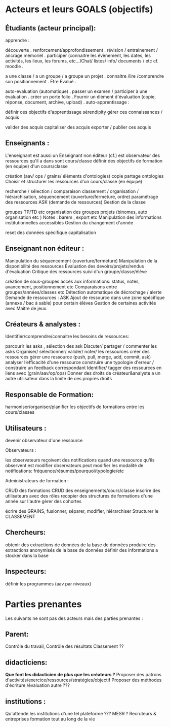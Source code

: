 
# Acteurs et leurs GOALS (objectifs)

## Étudiants (acteur principal):

apprendre :

découverte . 
renforcement/approfondissement . 
révision / entrainement / ancrage mémoriel . 
participer (connaitre les évènement, les dates, les activités, les lieux, les forums, etc...)Chat/ listes/ info/ documents / etc cf. moodle . 

a une classe / a un groupe / a groupe un projet . 
connaitre /lire /comprendre son positionnement . 
Être Évalué . 

auto-evaluation (automatique) . 
passer un examen / participer à une évaluation . 
créer un porte folio . 
Fournir un élément d'évaluation (copie, réponse, document, archive, upload) . 
auto-apprentissage :  

définir ces objectifs d'apprentissage
sérendipity
gérer ces connaissances / acquis

valider des acquis
capitaliser des acquis
exporter / publier ces acquis

## Enseignants :

L'enseignant est aussi un Enseignant non éditeur (cf.) est observateur des ressources qu'il a dans sont cours/classe
définir des objectifs de formation (en équipe) d'un cours/classe

création (aav/ ops / grains/ éléments d'ontologies)
copie
partage
ontologies
Choisir et structurer les ressources d'un cours/classe  (en équipe)

recherche / sélection / comparaison
classement / organisation  / hiérarchisation,
séquencement (ouverture/fermeture, ordre)
paramétrage des ressources
ASK (demande de ressources)
Gestion de la classe

groupes TP/TD etc
organisation des groupes projets  (binomes, auto organisation etc )
Notes : barem , export etc
Manipulation des informations institutionnelles accessibles
Gestion du changement d'année

reset des données spécifique
capitalisation

## Enseignant non éditeur :

Manipulation du séquencement (ouverture/fermeture)
Manipulation de la disponibilité des ressources
Évaluation des devoirs/projets/rendus d'évaluation
Critique des ressources
suivi d'un groupe/classe/élève

création de sous-groupes
accès aux informations: status,  notes, avancement, positionnement etc
Comparaisons entre groupes/années/classes etc
Détection automatique de décrochage / alerte
Demande de ressources : ASK
Ajout de ressource dans une zone spécifique (annexe / bac à sable) pour certain élèves
Gestion de certaines activités avec Maitre de jeux.

## Créateurs & analystes :

Identifier/comprendre/connaitre les besoins de ressources:

parcourir les asks , sélection des ask
Discuter/ partager / commenter les asks
Organiser/ sélectionner/ valider/ noter/ les ressources
créer des ressources
gérer une ressource (push, pull, merge, add, commit, ask)
analyser l’efficacité d'une ressource
construire une typologie d'erreur / construire un feedback correspondant
Identifier/ tagger des ressources en liens avec (grain/aav/op/ops)
Donner des droits de créateur&analyste a un autre utilisateur dans la limite de ces propres droits

## Responsable de Formation:

harmoniser/organiser/planifier les objectifs de formations entre les cours/classes

## Utilisateurs :

devenir observateur d'une ressource

Observateurs :

les observateurs reçoivent des notifications quand une ressource qu'ils observent est modifier
observateurs peut modifier les modalité de notifications: fréquence/résumés/pourquoi/typologie/etc

Administrateurs de formation :

CRUD des formations
CRUD des enseignements/cours/classe
inscrire des utilisateurs avec des rôles
recopier des structures de formations d'une année sur l'autre
gèrer des cohortes


écrire des GRAINS, fusionner,  séparer, modifier, hiérarchiser
Structurer le CLASSEMENT

## Chercheurs:

obtenir des extractions de données de la base de données
produire des extractions anonymisés  de la base de données
définir des informations a stocker dans la base

## Inspecteurs:

définir les programmes (aav par niveaux)

# Parties prenantes

Les suivants ne sont pas des acteurs mais des parties prenantes :

## Parent:

Contrôle du travail,
Contrôle des résultats
Classement ??

## didacticiens:

**Que font les didacticien de plus que les créateurs ?**
Proposer des patrons d'activités/exercice/ressources/stratégies/objectif
Proposer des méthodes d'écriture /évaluation autre ???

## institutions :

Qu'attende les institutions d'une tel plateforme ???
MESR ?
Recruteurs & entreprises
formation tout au long de la vie
